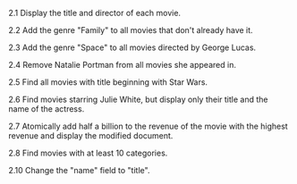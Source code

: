 2.1 Display the title and director of each movie.

2.2 Add the genre "Family" to all movies that don't already have it.

2.3 Add the genre "Space" to all movies directed by George Lucas.

2.4 Remove Natalie Portman from all movies she appeared in.

2.5 Find all movies with title beginning with Star Wars.

2.6 Find movies starring Julie White, but display only their title and the name of the actress.

2.7 Atomically add half a billion to the revenue of the movie with the highest revenue and display the modified document.

2.8 Find movies with at least 10 categories.

2.10 Change the "name" field to "title".